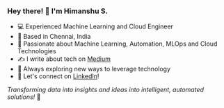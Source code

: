 ### Hey there! 👋 I'm Himanshu S.

- 💻 Experienced Machine Learning and Cloud Engineer
- 📍 Based in Chennai, India
- 🌱 Passionate about Machine Learning, Automation, MLOps and Cloud Technologies
- ✍️ I write about tech on [Medium](https://himanshuxd.medium.com/)
- 🌟 Always exploring new ways to leverage technology
- 🤝 Let's connect on [LinkedIn](https://linkedin.com/in/himanshuxd)!

*Transforming data into insights and ideas into intelligent, automated solutions!* 🤖
